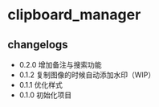 # clipboard_manager

## changelogs

* 0.2.0 增加备注与搜索功能
* 0.1.2 复制图像的时候自动添加水印（WIP）
* 0.1.1 优化样式
* 0.1.0 初始化项目
